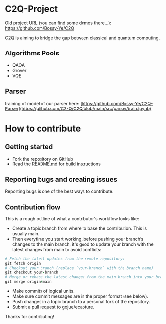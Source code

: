 # C2Q-Project
Old project URL (you can find some demos there...): https://github.com/Bossy-Ye/C2Q


C2Q is aiming to bridge the gap between classical and quantum computing.

## Algorithms Pools
- QAOA
- Grover
- VQE
## Parser
training of model of our parser here: [https://github.com/Bossy-Ye/C2Q-Parser](https://github.com/C2-Q/C2Q/blob/main/src/parser/train.ipynb)

# How to contribute

## Getting started

- Fork the repository on GitHub
- Read the [README.md](./README.md) for build instructions

## Reporting bugs and creating issues

Reporting bugs is one of the best ways to contribute. 

## Contribution flow

This is a rough outline of what a contributor's workflow looks like:

- Create a topic branch from where to base the contribution. This is usually main.
- Then everytime you start working, before pushing your branch’s changes to the main branch, it's good to update your branch with the latest changes from main to avoid conflicts:
```rb
# Fetch the latest updates from the remote repository:
git fetch origin
# Checkout your branch (replace `your-branch` with the branch name)
git checkout your-branch
# Merge or rebase the latest changes from the main branch into your branch
git merge origin/main
```
- Make commits of logical units.
- Make sure commit messages are in the proper format (see below).
- Push changes in a topic branch to a personal fork of the repository.
- Submit a pull request to gojue/ecapture.

[//]: # (- The PR must receive a LGTM from two maintainers found in the MAINTAINERS file.)

Thanks for contributing!
